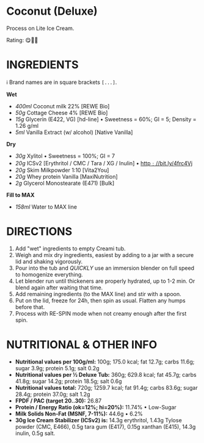 # Coconut (Deluxe)

Process on Lite Ice Cream.

Rating: 😋🥥🥥

# INGREDIENTS

ℹ️ Brand names are in square brackets `[...]`.

**Wet**

  - _400ml_ Coconut milk 22% [REWE Bio]
  - _50g_ Cottage Cheese 4% [REWE Bio]
  - _15g_ Glycerin (E422, VG) [hd-line] • Sweetness = 60%; GI = 5; Density = 1.26 g/ml
  - _5ml_ Vanilla Extract (w/ alcohol) [Native Vanilla]

**Dry**

  - _30g_ Xylitol • Sweetness = 100%; GI = 7
  - _20g_ ICSv2 [Erythritol / CMC / Tara / XG / Inulin] • [http﹕//bit.ly/4frc4Vj](https://github.com/jhermann/ice-creamery/tree/main/recipes/Ice%20Cream%20Stabilizer%20%28ICS%29)
  - _20g_ Skim Milkpowder 1:10 [Vita2You]
  - _20g_ Whey protein Vanilla [MaxiNutrition]
  - _2g_ Glycerol Monostearate (E471) [Bulk]

**Fill to MAX**

  - _158ml_ Water to MAX line

# DIRECTIONS

 1. Add "wet" ingredients to empty Creami tub.
 1. Weigh and mix dry ingredients, easiest by adding to a jar with a secure lid and shaking vigorously.
 1. Pour into the tub and *QUICKLY* use an immersion blender on full speed to homogenize everything.
 1. Let blender run until thickeners are properly hydrated, up to 1-2 min. Or blend again after waiting that time.
 1. Add remaining ingredients (to the MAX line) and stir with a spoon.
 1. Put on the lid, freeze for 24h, then spin as usual. Flatten any humps before that.
 1. Process with RE-SPIN mode when not creamy enough after the first spin.

# NUTRITIONAL & OTHER INFO
- **Nutritional values per 100g/ml:** 100g; 175.0 kcal; fat 12.7g; carbs 11.6g; sugar 3.9g; protein 5.1g; salt 0.2g
- **Nutritional values per ½ Deluxe Tub:** 360g; 629.8 kcal; fat 45.7g; carbs 41.8g; sugar 14.2g; protein 18.5g; salt 0.6g
- **Nutritional values total:** 720g; 1259.7 kcal; fat 91.4g; carbs 83.6g; sugar 28.4g; protein 37.0g; salt 1.2g
- **FPDF / PAC (target 20..30):** 26.87
- **Protein / Energy Ratio (ok=12%; hi=20%):** 11.74% • Low-Sugar
- **Milk Solids Non-Fat (MSNF, 7-11%):** 44.6g • 6.2%
- **30g Ice Cream Stabilizer (ICSv2) is:** 14.3g erythritol, 1.43g Tylose powder (CMC, E466), 
0.5g tara gum (E417), 0.15g xanthan (E415),
14.3g inulin, 0.5g salt.

